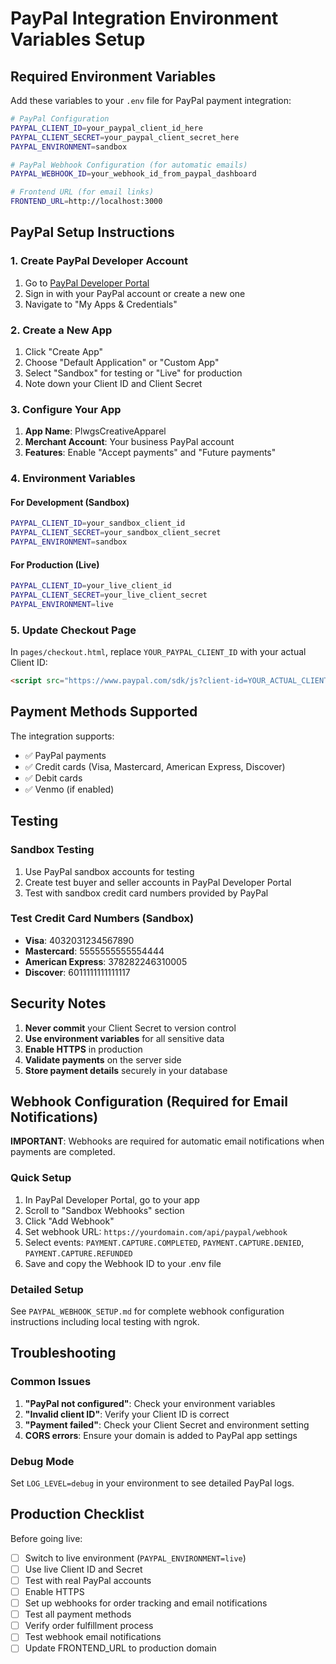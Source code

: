# PayPal Integration Environment Variables Setup

## Required Environment Variables

Add these variables to your `.env` file for PayPal payment integration:

```bash
# PayPal Configuration
PAYPAL_CLIENT_ID=your_paypal_client_id_here
PAYPAL_CLIENT_SECRET=your_paypal_client_secret_here
PAYPAL_ENVIRONMENT=sandbox

# PayPal Webhook Configuration (for automatic emails)
PAYPAL_WEBHOOK_ID=your_webhook_id_from_paypal_dashboard

# Frontend URL (for email links)
FRONTEND_URL=http://localhost:3000
```

## PayPal Setup Instructions

### 1. Create PayPal Developer Account
1. Go to [PayPal Developer Portal](https://developer.paypal.com/)
2. Sign in with your PayPal account or create a new one
3. Navigate to "My Apps & Credentials"

### 2. Create a New App
1. Click "Create App"
2. Choose "Default Application" or "Custom App"
3. Select "Sandbox" for testing or "Live" for production
4. Note down your Client ID and Client Secret

### 3. Configure Your App
1. **App Name**: PlwgsCreativeApparel
2. **Merchant Account**: Your business PayPal account
3. **Features**: Enable "Accept payments" and "Future payments"

### 4. Environment Variables

#### For Development (Sandbox)
```bash
PAYPAL_CLIENT_ID=your_sandbox_client_id
PAYPAL_CLIENT_SECRET=your_sandbox_client_secret
PAYPAL_ENVIRONMENT=sandbox
```

#### For Production (Live)
```bash
PAYPAL_CLIENT_ID=your_live_client_id
PAYPAL_CLIENT_SECRET=your_live_client_secret
PAYPAL_ENVIRONMENT=live
```

### 5. Update Checkout Page
In `pages/checkout.html`, replace `YOUR_PAYPAL_CLIENT_ID` with your actual Client ID:

```html
<script src="https://www.paypal.com/sdk/js?client-id=YOUR_ACTUAL_CLIENT_ID&currency=USD&intent=capture&enable-funding=venmo,card&disable-funding=paylater,paypalcredit"></script>
```

## Payment Methods Supported

The integration supports:
- ✅ PayPal payments
- ✅ Credit cards (Visa, Mastercard, American Express, Discover)
- ✅ Debit cards
- ✅ Venmo (if enabled)

## Testing

### Sandbox Testing
1. Use PayPal sandbox accounts for testing
2. Create test buyer and seller accounts in PayPal Developer Portal
3. Test with sandbox credit card numbers provided by PayPal

### Test Credit Card Numbers (Sandbox)
- **Visa**: 4032031234567890
- **Mastercard**: 5555555555554444
- **American Express**: 378282246310005
- **Discover**: 6011111111111117

## Security Notes

1. **Never commit** your Client Secret to version control
2. **Use environment variables** for all sensitive data
3. **Enable HTTPS** in production
4. **Validate payments** on the server side
5. **Store payment details** securely in your database

## Webhook Configuration (Required for Email Notifications)

**IMPORTANT**: Webhooks are required for automatic email notifications when payments are completed.

### Quick Setup
1. In PayPal Developer Portal, go to your app
2. Scroll to "Sandbox Webhooks" section
3. Click "Add Webhook"
4. Set webhook URL: `https://yourdomain.com/api/paypal/webhook`
5. Select events: `PAYMENT.CAPTURE.COMPLETED`, `PAYMENT.CAPTURE.DENIED`, `PAYMENT.CAPTURE.REFUNDED`
6. Save and copy the Webhook ID to your .env file

### Detailed Setup
See `PAYPAL_WEBHOOK_SETUP.md` for complete webhook configuration instructions including local testing with ngrok.

## Troubleshooting

### Common Issues
1. **"PayPal not configured"**: Check your environment variables
2. **"Invalid client ID"**: Verify your Client ID is correct
3. **"Payment failed"**: Check your Client Secret and environment setting
4. **CORS errors**: Ensure your domain is added to PayPal app settings

### Debug Mode
Set `LOG_LEVEL=debug` in your environment to see detailed PayPal logs.

## Production Checklist

Before going live:
- [ ] Switch to live environment (`PAYPAL_ENVIRONMENT=live`)
- [ ] Use live Client ID and Secret
- [ ] Test with real PayPal accounts
- [ ] Enable HTTPS
- [ ] Set up webhooks for order tracking and email notifications
- [ ] Test all payment methods
- [ ] Verify order fulfillment process
- [ ] Test webhook email notifications
- [ ] Update FRONTEND_URL to production domain
